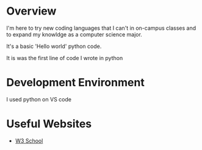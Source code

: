 # Overview

I'm here to try new coding languages that I can't in on-campus classes and to expand my knowldge as a computer science major.

It's a basic 'Hello world' python code.

It is was the first line of code I wrote in python


# Development Environment

I used python on VS code


# Useful Websites

* [W3 School](https://www.w3schools.com/python/default.asp)
